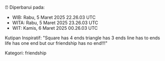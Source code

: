 ⏰ Diperbarui pada:
- WIB: Rabu, 5 Maret 2025 22.26.03 UTC
- WITA: Rabu, 5 Maret 2025 23.26.03 UTC
- WIT: Kamis, 6 Maret 2025 00.26.03 UTC

Kutipan Inspiratif:
"Square has 4 ends triangle has 3 ends line has to ends life has one end but our friendship has no end!!!"


Kategori: friendship

